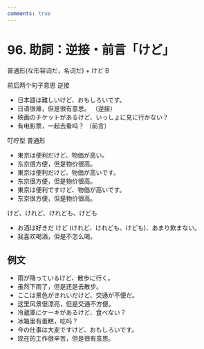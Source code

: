 ```yaml
---
comments: true
---
```


# 96. 助詞：逆接・前言「けど」

普通形(な形容词だ，名词だ) + けど B

前后两个句子意思 逆接

- 日本語は難しいけど、おもしろいです。
- 日语很难，但是很有意思。 （逆接）
- 映画のチケットがあるけど、いっしょに見に行かない？
- 有电影票，一起去看吗？ （前言）

叮咛型  普通形

- 東京は便利だけど、物価が高い。
- 东京很方便，但是物价很高。
- 東京は便利だけど、物価が高いです。
- 东京很方便，但是物价很高。
- 東京は便利ですけど、物価が高いです。
- 东京很方便，但是物价很高。

けど、けれど、けれども、けども

- お酒は好きだ けど (けれど、けれども、けども)、あまり飲まない。
- 我喜欢喝酒，但是不怎么喝。

## 例文

- 雨が降っているけど、散歩に行く。
- 虽然下雨了，但是还是去散步。
- ここは景色がきれいだけど、交通が不便だ。
- 这里风景很漂亮，但是交通不方便。
- 冷蔵庫にケーキがあるけど、食べない？
- 冰箱里有蛋糕，吃吗？
- 今の仕事は大変ですけど、おもしろいです。
- 现在的工作很辛苦，但是很有意思。
